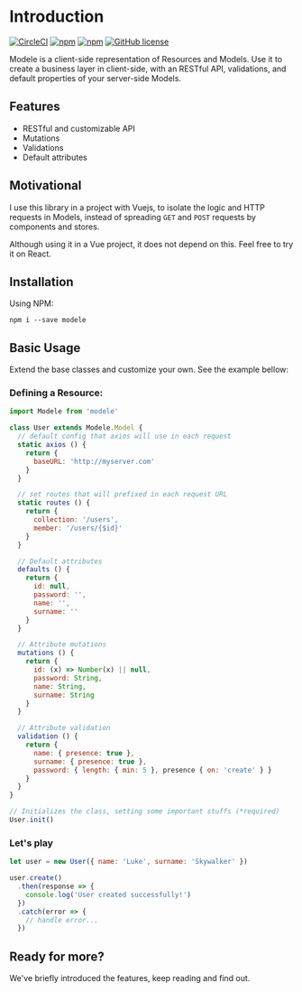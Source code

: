 # Introduction

[![CircleCI](https://img.shields.io/circleci/project/github/alexandremagro/modele.svg)](https://circleci.com/gh/alexandremagro/modele)
[![npm](https://img.shields.io/npm/dt/modele.svg)](https://www.npmjs.com/package/modele)
[![npm](https://img.shields.io/npm/v/modele.svg)](https://www.npmjs.com/package/modele)
[![GitHub license](https://img.shields.io/github/license/alexandremagro/modele.svg)](https://github.com/alexandremagro/modele/blob/master/LICENSE)

Modele is a client-side representation of Resources and Models.
Use it to create a business layer in client-side, with an RESTful API, validations, and default properties of your server-side Models.

## Features

- RESTful and customizable API
- Mutations
- Validations
- Default attributes

## Motivational

I use this library in a project with Vuejs, to isolate the logic and HTTP requests in Models, instead of spreading `GET` and `POST` requests by components and stores.

Although using it in a Vue project, it does not depend on this. Feel free to try it on React.

## Installation

Using NPM:

```shell
npm i --save modele
```

## Basic Usage

Extend the base classes and customize your own. See the example bellow:

### Defining a Resource:

```javascript
import Modele from 'modele'

class User extends Modele.Model {
  // default config that axios will use in each request
  static axios () {
    return {
      baseURL: 'http://myserver.com'
    }
  }

  // set routes that will prefixed in each request URL
  static routes () {
    return {
      collection: '/users',
      member: '/users/{$id}'
    }
  }

  // Default attributes
  defaults () {
    return {
      id: null,
      password: '',
      name: '',
      surname: ''
    }
  }

  // Attribute mutations
  mutations () {
    return {
      id: (x) => Number(x) || null,
      password: String,
      name: String,
      surname: String
    }
  }

  // Attribute validation
  validation () {
    return {
      name: { presence: true },
      surname: { presence: true },
      password: { length: { min: 5 }, presence { on: 'create' } }
    }
  }
}

// Initializes the class, setting some important stuffs (*required)
User.init()
```

### Let's play

```javascript
let user = new User({ name: 'Luke', surname: 'Skywalker' })

user.create()
  .then(response => {
    console.log('User created successfully!')
  })
  .catch(error => {
    // handle error...
  })
```

## Ready for more?

We've briefly introduced the features, keep reading and find out.
